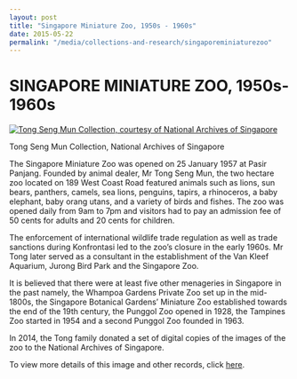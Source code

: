 ```yaml
---
layout: post
title: "Singapore Miniature Zoo, 1950s - 1960s"
date: 2015-05-22
permalink: "/media/collections-and-research/singaporeminiaturezoo"
---
```


# SINGAPORE MINIATURE ZOO, 1950s-1960s

[![Tong Seng Mun Collection, courtesy of National Archives of Singapore](http://www.nas.gov.sg/blogs/archivistpick/wp-content/uploads/2015/05/2015-05-22-L.jpg)](http://www.nas.gov.sg/blogs/archivistpick/wp-content/uploads/2015/05/2015-05-22-L.jpg)

Tong Seng Mun Collection, National Archives of Singapore

The Singapore Miniature Zoo was opened on 25 January 1957 at Pasir Panjang. Founded by animal dealer, Mr Tong Seng Mun, the two hectare zoo located on 189 West Coast Road featured animals such as lions, sun bears, panthers, camels, sea lions, penguins, tapirs, a rhinoceros, a baby elephant, baby orang utans, and a variety of birds and fishes. The zoo was opened daily from 9am to 7pm and visitors had to pay an admission fee of 50 cents for adults and 20 cents for children.

The enforcement of international wildlife trade regulation as well as trade sanctions during Konfrontasi led to the zoo’s closure in the early 1960s. Mr Tong later served as a consultant in the establishment of the Van Kleef Aquarium, Jurong Bird Park and the Singapore Zoo.

It is believed that there were at least five other menageries in Singapore in the past namely, the Whampoa Gardens Private Zoo set up in the mid-1800s, the Singapore Botanical Gardens’ Miniature Zoo established towards the end of the 19th century, the Punggol Zoo opened in 1928, the Tampines Zoo started in 1954 and a second Punggol Zoo founded in 1963.

In 2014, the Tong family donated a set of digital copies of the images of the zoo to the National Archives of Singapore.

To view more details of this image and other records, click [here](http://www.nas.gov.sg/archivesonline/photographs/record-details/5519872b-2c42-11e4-9ee2-0050568939ad).